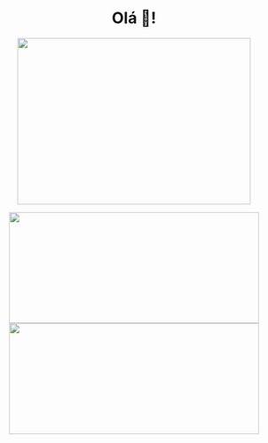 <h1 align="center">
  Olá 👋!
</h1>
 
 <p align="center">
<img align="center" width="420" height="300" src="https://user-images.githubusercontent.com/63877012/187077008-12266686-3779-40ea-afc7-27013c238e2c.png">
<p/>
 
  <p align="center">
  <img align="center" width="450" height="200" src="https://github-readme-stats.vercel.app/api?username=Gabrielcefetzada&show_icons=true&count_private=true&theme=dracula">
  <img align="center" width="450" height="200" src="https://github-readme-stats.vercel.app/api/top-langs/?username=Gabrielcefetzada">
<p/>


